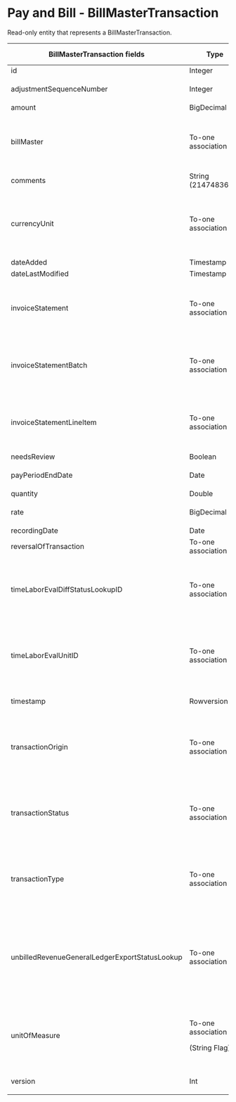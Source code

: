 # Pay and Bill - BillMasterTransaction

Read-only entity that represents a BillMasterTransaction.

<table>
<colgroup>
<col width="20%" />
<col width="20%" />
<col width="20%" />
<col width="20%" />
<col width="20%" />
</colgroup>
<thead>
<tr class="header">
<th>BillMasterTransaction fields</th>
<th>Type</th>
<th>Description</th>
<th>Not null</th>
<th>Read-only</th>
</tr>
</thead>
<tbody>
<tr class="odd">
<td>id</td>
<td>Integer</td>
<td>Unique identifier for this entity.</td>
<td>X</td>
<td>X</td>
</tr>
<tr class="even">
<td>adjustmentSequenceNumber</td>
<td><p>Integer</p></td>
<td><p>Adjustment sequence number.</p></td>
<td> </td>
<td>X</td>
</tr>
<tr class="odd">
<td>amount</td>
<td>BigDecimal</td>
<td>Amount.</td>
<td> </td>
<td>X</td>
</tr>
<tr class="even">
<td>billMaster</td>
<td>To-one association</td>
<td><p>Associated BillMaster.</p>
<p>Default fields:</p>
<ul>
<li>id</li>
</ul></td>
<td> </td>
<td>X</td>
</tr>
<tr class="odd">
<td>comments</td>
<td>String (2147483647)</td>
<td>Comments.</td>
<td> </td>
<td>X</td>
</tr>
<tr class="even">
<td>currencyUnit</td>
<td>To-one association</td>
<td><p>Associated CurrencyUnit.</p>
<p>Default fields:</p>
<ul>
<li>id</li>
<li>name</li>
</ul></td>
<td> </td>
<td>X</td>
</tr>
<tr class="odd">
<td>dateAdded</td>
<td>Timestamp</td>
<td>Date the entity was added.</td>
<td>X</td>
<td>X</td>
</tr>
<tr class="even">
<td>dateLastModified</td>
<td>Timestamp</td>
<td>Date last modified.</td>
<td>X</td>
<td>X</td>
</tr>
<tr class="odd">
<td>invoiceStatement</td>
<td>To-one association</td>
<td><p>Associated InvoiceStatement.</p>
<p>Default fields:</p>
<ul>
<li>id</li>
</ul></td>
<td> </td>
<td>X</td>
</tr>
<tr class="even">
<td>invoiceStatementBatch</td>
<td>To-one association</td>
<td><p>Associated InvoiceStatementBatch.</p>
<p>Default fields:</p>
<ul>
<li>id</li>
</ul></td>
<td> </td>
<td>X</td>
</tr>
<tr class="odd">
<td>invoiceStatementLineItem</td>
<td>To-one association</td>
<td><p>Associated InvoiceStatementLineItem.</p>
<p>Default fields:</p>
<ul>
<li>id</li>
</ul></td>
<td> </td>
<td>X</td>
</tr>
<tr class="even">
<td>needsReview</td>
<td>Boolean</td>
<td>Whether transaction needs review.</td>
<td> </td>
<td> </td>
</tr>
<tr class="odd">
<td>payPeriodEndDate</td>
<td>Date</td>
<td><p>Pay period end date.</p></td>
<td> </td>
<td>X</td>
</tr>
<tr class="even">
<td>quantity</td>
<td>Double</td>
<td>Quantity.</td>
<td> </td>
<td>X</td>
</tr>
<tr class="odd">
<td>rate</td>
<td>BigDecimal</td>
<td><p>Rate.</p></td>
<td> </td>
<td>X</td>
</tr>
<tr class="even">
<td>recordingDate</td>
<td>Date</td>
<td>Recording date.</td>
<td> </td>
<td>X</td>
</tr>
<tr class="odd">
<td>reversalOfTransaction</td>
<td>To-one association</td>
<td>Associated reversed BillMasterTransaction.</td>
<td> </td>
<td>X</td>
</tr>
<tr class="even">
<td>timeLaborEvalDiffStatusLookupID</td>
<td><p>To-one association</p></td>
<td><p>New transaction type field used by TimeLaborEval.</p>
<p>Default fields:</p>
<ul>
<li>id</li>
<li>name</li>
</ul></td>
<td> </td>
<td>X</td>
</tr>
<tr class="odd">
<td>timeLaborEvalUnitID</td>
<td><p>To-one association</p></td>
<td><p>Metadata used for TimeLaborEval calculations</p>
<p>Default fields:</p>
<ul>
<li>id</li>
<li>name</li>
</ul></td>
<td> </td>
<td>X</td>
</tr>
<tr class="even">
<td>timestamp</td>
<td>Rowversion</td>
<td><p>Rowversion.</p></td>
<td>X</td>
<td>X</td>
</tr>
<tr class="odd">
<td>transactionOrigin</td>
<td><p>To-one association</p></td>
<td><p>Associated TransactionOrigin.</p>
<p>Default fields:</p>
<ul>
<li>id</li>
<li>name</li>
</ul></td>
<td> </td>
<td>X</td>
</tr>
<tr class="even">
<td>transactionStatus</td>
<td><p>To-one association</p></td>
<td><p>Associated TransactionStatus.</p>
<p>Default fields:</p>
<ul>
<li>id</li>
<li>name</li>
</ul></td>
<td> </td>
<td>X</td>
</tr>
<tr class="odd">
<td>transactionType</td>
<td><p>To-one association</p></td>
<td><p>Associated TransactionOrigin.</p>
<p>Default fields:</p>
<ul>
<li>id</li>
<li>name</li>
</ul></td>
<td> </td>
<td>X</td>
</tr>
<tr class="even">
<td>unbilledRevenueGeneralLedgerExportStatusLookup</td>
<td><p>To-one association</p></td>
<td><p>Associated UnbilledRevenueGeneralLedgerExportStatusLookup.</p>
<p>Default fields:</p>
<ul>
<li>id</li>
<li>label</li>
</ul>
<p>Value defaulted to 'Ready for Distribution'</p></td>
<td> </td>
<td>X</td>
</tr>
<tr class="odd">
<td>unitOfMeasure</td>
<td><p>To-one association</p>
<p>(String Flag)</p></td>
<td><p>Associated UnitOfMeasure.</p>
<p>Default fields:</p>
<ul>
<li>id</li>
<li>label</li>
</ul></td>
<td> </td>
<td>X</td>
</tr>
<tr class="even">
<td>version</td>
<td>Int</td>
<td><p>To be used by TimeLaborEval in the future.</p></td>
<td> </td>
<td>X</td>
</tr>
</tbody>
</table>


